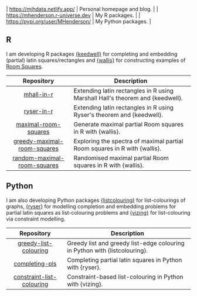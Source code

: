 
| https://mjhdata.netlify.app/      | Personal homepage and blog. |
| https://mhenderson.r-universe.dev | My R packages.              |
| https://pypi.org/user/MHenderson/ | My Python packages.         |

## R

I am developing R packages [{keedwell}](https://github.com/MHenderson/keedwell) for completing and embedding (partial) latin squares/rectangles and [{wallis}](https://github.com/MHenderson/wallis) for constructing examples of [Room Squares](https://en.wikipedia.org/wiki/Room_square).

| Repository                                                                                | Description                                                                   |
|:-----------------------------------------------------------------------------------------:|-------------------------------------------------------------------------------|
| [mhall-in-r](https://github.com/MHenderson/mhall-in-r)                                    | Extending latin rectangles in R using Marshall Hall's theorem and {keedwell}. |
| [ryser-in-r](https://github.com/MHenderson/ryser-in-r)                                    | Extending latin rectangles in R using Ryser's theorem and {keedwell}.         |
| [maximal-room-squares](https://github.com/MHenderson/maximal-room-squares)                | Generate maximal partial Room squares in R with {wallis}.                     |
| [greedy-maximal-room-squares](https://github.com/MHenderson/greedy-maximal-room-squares)  | Exploring the spectra of maximal partial Room squares in R with {wallis}.     |
| [random-maximal-room-squares](https://github.com/MHenderson/random-maximal-room-squares)  | Randomised maximal partial Room squares in R with {wallis}.                   |

## Python

I am also developing Python packages [{listcolouring}](https://github.com/MHenderson/listcolouring) for list-colourings of graphs, [{ryser}](https://github.com/MHenderson/ryser) for modelling completion and embedding problems for partial latin squares as list-colouring problems and [{vizing}](https://github.com/MHenderson/vizing) for list-colouring via constraint modelling.

| Repository                                                                           | Description                                                                          |
|:------------------------------------------------------------------------------------:|--------------------------------------------------------------------------------------|
| [greedy-list-colouring](https://github.com/MHenderson/greedy-list-colouring)         | Greedy list and greedy list-edge colouring in Python with {listcolouring}.           |
| [completing-pls](https://github.com/MHenderson/completing-pls)                       | Completing partial latin squares in Python with {ryser}.                             |
| [constraint-list-colouring](https://github.com/MHenderson/constraint-list-colouring) | Constraint-based list-colouring in Python with {vizing}.                             |

